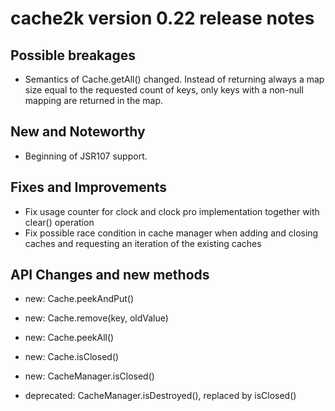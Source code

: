 # cache2k version 0.22 release notes

## Possible breakages

  * Semantics of Cache.getAll() changed. Instead of returning always a map size equal to the requested count of keys,
    only keys with a non-null mapping are returned in the map.

## New and Noteworthy

  * Beginning of JSR107 support.

## Fixes and Improvements

  * Fix usage counter for clock and clock pro implementation together with clear() operation
  * Fix possible race condition in cache manager when adding and closing caches and requesting an iteration of the existing caches

## API Changes and new methods

  * new: Cache.peekAndPut()
  * new: Cache.remove(key, oldValue)
  * new: Cache.peekAll()
  * new: Cache.isClosed()
  * new: CacheManager.isClosed()

  * deprecated: CacheManager.isDestroyed(), replaced by isClosed()

